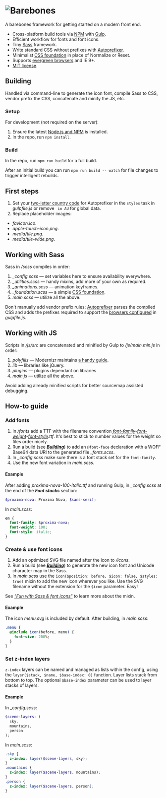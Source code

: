 # ![Barebones](http://jaydenseric.com/shared/barebones-logo.svg)

A barebones framework for getting started on a modern front end.

- Cross-platform build tools via [NPM](https://npmjs.com) with [Gulp](http://gulpjs.com).
- Efficient workflow for fonts and font icons.
- Tiny [Sass](http://sass-lang.com) framework.
- Write standard CSS without prefixes with [Autoprefixer](https://github.com/postcss/autoprefixer).
- Minimalist [CSS foundation](http://jaydenseric.com/blog/forget-normalize-or-resets-lay-your-own-css-foundation) in place of Normalize or Reset.
- Supports [evergreen browsers](http://stackoverflow.com/a/19060334) and IE 9+.
- [MIT license](https://en.wikipedia.org/wiki/MIT_License).

## Building

Handled via command-line to generate the icon font, compile Sass to CSS, vendor prefix the CSS, concatenate and minify the JS, etc.

### Setup

For development (not required on the server):

1. Ensure the latest [Node.js and NPM](https://nodejs.org) is installed.
3. In the repo, run `npm install`.

### Build

In the repo, run `npm run build` for a full build.

After an initial build you can run `npm run build -- watch` for file changes to trigger intelligent rebuilds.

## First steps

1. Set your [two-letter country code](http://en.wikipedia.org/wiki/ISO_3166-1_alpha-2#Officially_assigned_code_elements) for Autoprefixer in the `styles` task in *gulpfile.js* or remove ` in AU` for global data.
2. Replace placeholder images:
  - *favicon.ico*.
  - *apple-touch-icon.png*.
  - *media/tile.png*.
  - *media/tile-wide.png*.

## Working with Sass

Sass in */scss* compiles in order:

1. *_config.scss* — set variables here to ensure availability everywhere.
2. *_utilities.scss* — handy mixins, add more of your own as required.
3. *_animations.scss* — animation keyframes.
4. *_foundation.scss* — a simple [CSS foundation](http://jaydenseric.com/blog/forget-normalize-or-resets-lay-your-own-css-foundation).
5. *main.scss* — utilize all the above.

Don't manually add vendor prefix rules; [Autoprefixer](https://github.com/postcss/autoprefixer) parses the compiled CSS and adds the prefixes required to support the [browsers configured](https://github.com/postcss/autoprefixer#browsers) in *gulpfile.js*.

## Working with JS

Scripts in */js/src* are concatenated and minified by Gulp to */js/main.min.js* in order:

1. *polyfills* — Modernizr maintains [a handy guide](https://github.com/Modernizr/Modernizr/wiki/HTML5-Cross-Browser-Polyfills).
2. *lib* — libraries like jQuery.
3. *plugins* — plugins dependant on libraries.
4. *main.js* — utilize all the above.

Avoid adding already minified scripts for better sourcemap assisted debugging.

## How-to guide

### Add fonts

1. In */fonts* add a TTF with the filename convention *[font-family](http://www.w3.org/TR/css-fonts-3/#font-family-prop)-[font-weight](http://www.w3.org/TR/css-fonts-3/#font-weight-prop)-[font-style](http://www.w3.org/TR/css-fonts-3/#font-style-prop).ttf*. It's best to stick to number values for the weight so files order nicely.
2. Run a build (see [***Building***](#building)) to add an `@font-face` declaration with a WOFF Base64 data URI to the generated file *_fonts.scss*.
3. In *_config.scss* make sure there is a font stack set for the `font-family`.
4. Use the new font variation in *main.scss*.

#### Example

After adding *proxima-nova-100-italic.ttf* and running Gulp, in *_config.scss* at the end of the ***Font stacks*** section:

```scss
$proxima-nova: Proxima Nova, $sans-serif;
```

In *main.scss*:

```scss
em {
  font-family: $proxima-nova;
  font-weight: 100;
  font-style: italic;
}
```

### Create & use font icons

1. Add an optimized SVG file named after the icon to */icons*.
2. Run a build (see [***Building***](#building)) to generate the new icon font and Unicode character map in the Sass.
3. In *main.scss* use the `icon($position: before, $icon: false, $styles: true)` mixin to add the new icon wherever you like. Use the SVG filename without the extension for the `$icon` parameter. Easy!

See [*"Fun with Sass & font icons"*](http://jaydenseric.com/blog/fun-with-sass-and-font-icons) to learn more about the mixin.

#### Example

The icon *menu.svg* is included by default. After building, in *main.scss*:

```scss
.menu {
  @include icon(before, menu) {
    font-size: 200%;
  }
}
```

### Set z-index layers

`z-index` layers can be named and managed as lists within the config, using the `layer($stack, $name, $base-index: 0)` function. Layer lists stack from bottom to top. The optional `$base-index` parameter can be used to layer stacks of layers.

#### Example

In *_config.scss*:

```scss
$scene-layers: (
  sky,
  mountains,
  person
);
```

In *main.scss*:

```scss
.sky {
  z-index: layer($scene-layers, sky);
}
.mountains {
  z-index: layer($scene-layers, mountains);
}
.person {
  z-index: layer($scene-layers, person);
}
```
